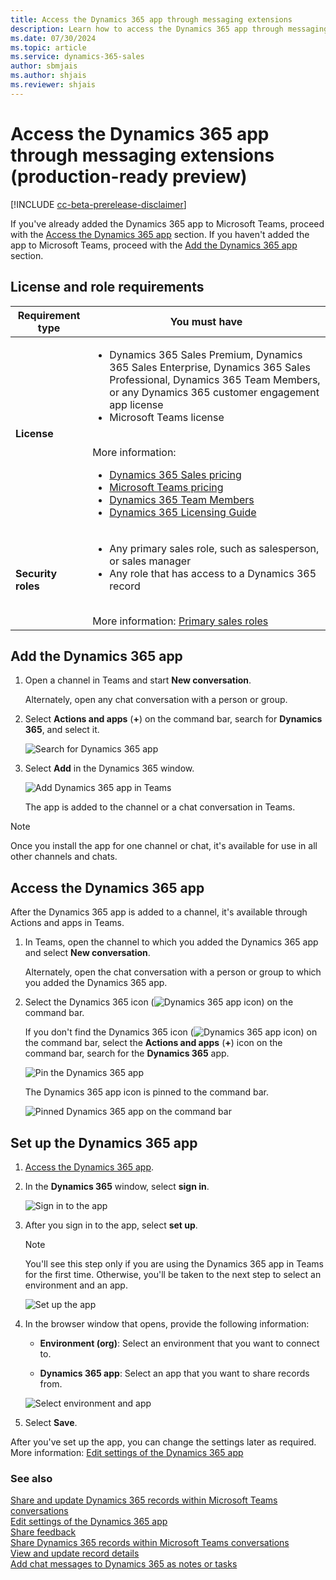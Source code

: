 ```yaml
---
title: Access the Dynamics 365 app through messaging extensions
description: Learn how to access the Dynamics 365 app through messaging extensions
ms.date: 07/30/2024
ms.topic: article
ms.service: dynamics-365-sales
author: sbmjais
ms.author: shjais
ms.reviewer: shjais 
---
```


# Access the Dynamics 365 app through messaging extensions (production-ready preview)

[!INCLUDE [cc-beta-prerelease-disclaimer](../../includes/cc-beta-prerelease-disclaimer.md)]

If you've already added the Dynamics 365 app to Microsoft Teams, proceed with the [Access the Dynamics 365 app](#access-the-dynamics-365-app) section. If you haven't added the app to Microsoft Teams, proceed with the [Add the Dynamics 365 app](#add-the-dynamics-365-app) section.

## License and role requirements

| Requirement type | You must have |
|-----------------------|---------|
| **License** | <ul><li>Dynamics 365 Sales Premium, Dynamics 365 Sales Enterprise, Dynamics 365 Sales Professional, Dynamics 365 Team Members, or any Dynamics 365 customer engagement app license</li> <li>Microsoft Teams license</li></ul>  <br>More information: <ul><li>[Dynamics 365 Sales pricing](https://dynamics.microsoft.com/sales/pricing/)</li><li>[Microsoft Teams pricing](https://www.microsoft.com/microsoft-teams/compare-microsoft-teams-options?activetab=pivot:primaryr2&rtc=1)</li><li>[Dynamics 365 Team Members](/dynamics365/get-started/team-members-license)</li><li>[Dynamics 365 Licensing Guide](https://go.microsoft.com/fwlink/?LinkId=866544&clcid=0x409)</li></ul> |
| **Security roles** | <ul><li>Any primary sales role, such as salesperson, or sales manager</li><li>Any role that has access to a Dynamics 365 record</li></ul> <br>  More information: [Primary sales roles](../security-roles-for-sales.md#primary-sales-roles)|



## Add the Dynamics 365 app

1.  Open a channel in Teams and start **New conversation**.

    Alternately, open any chat conversation with a person or group.

2.  Select **Actions and apps** (**+**) on the command bar, search for **Dynamics 365**, and select it.

    ![Search for Dynamics 365 app](media/me-d365-app-search..png "Search for Dynamics 365 app")

3.  Select **Add** in the Dynamics 365 window.

    ![Add Dynamics 365 app in Teams](media/me-add-d365-app.png "Add Dynamics 365 app in Teams")

    The app is added to the channel or a chat conversation in Teams.

> [!NOTE]
> Once you install the app for one channel or chat, it's available for use in all other channels and chats.


## Access the Dynamics 365 app

After the Dynamics 365 app is added to a channel, it's available through Actions and apps in Teams.

1.  In Teams, open the channel to which you added the Dynamics 365 app and select **New conversation**.

    Alternately, open the chat conversation with a person or group to which you added the Dynamics 365 app.

2.  Select the Dynamics 365 icon (![Dynamics 365 app icon](media/d365-app-icon.png "Dynamics 365 app icon")) on the command bar.  
  
    If you don't find the Dynamics 365 icon (![Dynamics 365 app icon](media/d365-app-icon.png "Dynamics 365 app icon")) on the command bar, select the **Actions and apps** (**+**) icon on the command bar, search for the **Dynamics 365** app.

    ![Pin the Dynamics 365 app](media/me-pin-d365-app..png "Pin the Dynamics 365 app")
    
    The Dynamics 365 app icon is pinned to the command bar.
    
    ![Pinned Dynamics 365 app on the command bar](media/me-d365-app-pinned.png "Pinned Dynamics 365 app on the command bar")

## Set up the Dynamics 365 app

1.  [Access the Dynamics 365 app](#access-the-dynamics-365-app).

2.  In the **Dynamics 365** window, select **sign in**.

    ![Sign in to the app](media/me-sign-in-app..png "Sign in to the app")

3.  After you sign in to the app, select **set up**.

    > [!NOTE]
    > You'll see this step only if you are using the Dynamics 365 app in Teams for the first time. Otherwise, you'll be taken to the next step to select an environment and an app.

    ![Set up the app](media/me-setup-app.png "Set up the app")

4.  In the browser window that opens, provide the following information:

    - **Environment (org)**: Select an environment that you want to connect to.

    - **Dynamics 365 app**: Select an app that you want to share records from.

    ![Select environment and app](media/me-app-settings..png "Select environment and app")

5.  Select **Save**.

After you've set up the app, you can change the settings later as required. More information: [Edit settings of the Dynamics 365 app](edit-d365-app.md)

### See also

[Share and update Dynamics 365 records within Microsoft Teams conversations](share-d365-record-overview.md)   
[Edit settings of the Dynamics 365 app](edit-d365-app.md)    
[Share feedback](share-feedback-d365-app.md)    
[Share Dynamics 365 records within Microsoft Teams conversations](share-dynamics-records-in-teams.md)   
[View and update record details](view-update-dynamics-records.md)   
[Add chat messages to Dynamics 365 as notes or tasks](add-chat-d365.md)   
